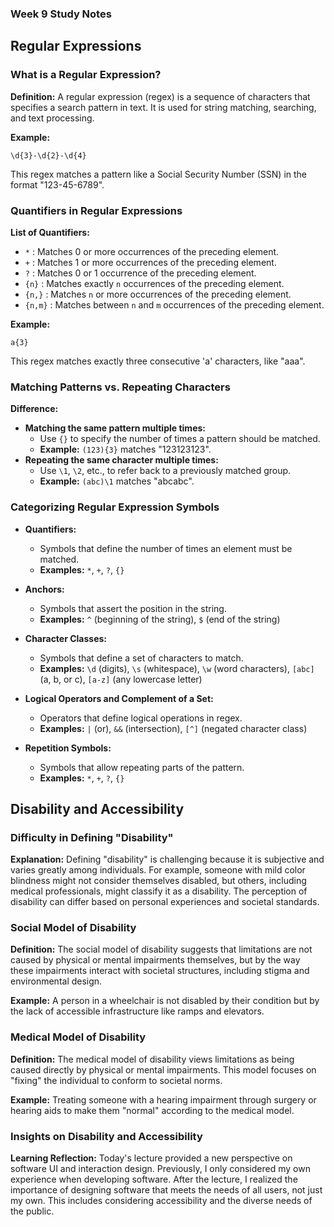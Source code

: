 ### Week 9 Study Notes

## Regular Expressions

### What is a Regular Expression?
**Definition:**
A regular expression (regex) is a sequence of characters that specifies a search pattern in text. It is used for string matching, searching, and text processing.

**Example:**
```regex
\d{3}-\d{2}-\d{4}
```
This regex matches a pattern like a Social Security Number (SSN) in the format "123-45-6789".

### Quantifiers in Regular Expressions
**List of Quantifiers:**
- `*` : Matches 0 or more occurrences of the preceding element.
- `+` : Matches 1 or more occurrences of the preceding element.
- `?` : Matches 0 or 1 occurrence of the preceding element.
- `{n}` : Matches exactly `n` occurrences of the preceding element.
- `{n,}` : Matches `n` or more occurrences of the preceding element.
- `{n,m}` : Matches between `n` and `m` occurrences of the preceding element.

**Example:**
```regex
a{3}
```
This regex matches exactly three consecutive 'a' characters, like "aaa".

### Matching Patterns vs. Repeating Characters
**Difference:**
- **Matching the same pattern multiple times:**
  - Use `{}` to specify the number of times a pattern should be matched.
  - **Example:** `(123){3}` matches "123123123".
- **Repeating the same character multiple times:**
  - Use `\1`, `\2`, etc., to refer back to a previously matched group.
  - **Example:** `(abc)\1` matches "abcabc".

### Categorizing Regular Expression Symbols

- **Quantifiers:**
  - Symbols that define the number of times an element must be matched.
  - **Examples:** `*`, `+`, `?`, `{}`

- **Anchors:**
  - Symbols that assert the position in the string.
  - **Examples:** `^` (beginning of the string), `$` (end of the string)

- **Character Classes:**
  - Symbols that define a set of characters to match.
  - **Examples:** `\d` (digits), `\s` (whitespace), `\w` (word characters), `[abc]` (a, b, or c), `[a-z]` (any lowercase letter)

- **Logical Operators and Complement of a Set:**
  - Operators that define logical operations in regex.
  - **Examples:** `|` (or), `&&` (intersection), `[^]` (negated character class)

- **Repetition Symbols:**
  - Symbols that allow repeating parts of the pattern.
  - **Examples:** `*`, `+`, `?`, `{}`

## Disability and Accessibility

### Difficulty in Defining "Disability"
**Explanation:**
Defining "disability" is challenging because it is subjective and varies greatly among individuals. For example, someone with mild color blindness might not consider themselves disabled, but others, including medical professionals, might classify it as a disability. The perception of disability can differ based on personal experiences and societal standards.

### Social Model of Disability
**Definition:**
The social model of disability suggests that limitations are not caused by physical or mental impairments themselves, but by the way these impairments interact with societal structures, including stigma and environmental design.

**Example:**
A person in a wheelchair is not disabled by their condition but by the lack of accessible infrastructure like ramps and elevators.

### Medical Model of Disability
**Definition:**
The medical model of disability views limitations as being caused directly by physical or mental impairments. This model focuses on "fixing" the individual to conform to societal norms.

**Example:**
Treating someone with a hearing impairment through surgery or hearing aids to make them "normal" according to the medical model.

### Insights on Disability and Accessibility
**Learning Reflection:**
Today's lecture provided a new perspective on software UI and interaction design. Previously, I only considered my own experience when developing software. After the lecture, I realized the importance of designing software that meets the needs of all users, not just my own. This includes considering accessibility and the diverse needs of the public.